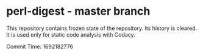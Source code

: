# perl-digest - master branch

This repository contains frozen state of the repository.
Its history is cleared. It is used only for static code
analysis with Codacy.

Commit Time: 1692182776
